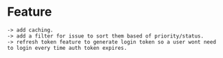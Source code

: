 # Feature
    -> add caching.
    -> add a filter for issue to sort them based of priority/status.
    -> refresh token feature to generate login token so a user wont need to login every time auth token expires.
